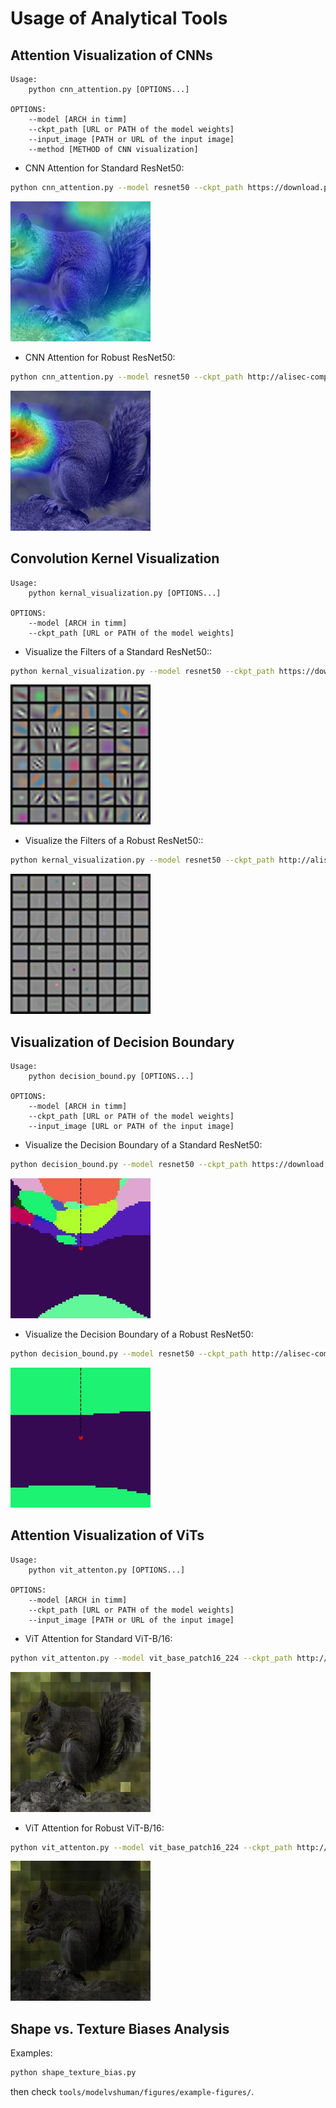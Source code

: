# Usage of Analytical Tools

## Attention Visualization of CNNs

```
Usage: 
    python cnn_attention.py [OPTIONS...]

OPTIONS:
    --model [ARCH in timm]
    --ckpt_path [URL or PATH of the model weights]
    --input_image [PATH or URL of the input image]
    --method [METHOD of CNN visualization]
```

- CNN Attention for Standard ResNet50:

```bash
python cnn_attention.py --model resnet50 --ckpt_path https://download.pytorch.org/models/resnet50-19c8e357.pth --input_image http://alisec-competition.oss-cn-shanghai.aliyuncs.com/xiaofeng/easy_robust/assets/test.png 
```

![](images/cnn_attn_standard_r50.jpg)

- CNN Attention for Robust ResNet50:

```bash
python cnn_attention.py --model resnet50 --ckpt_path http://alisec-competition.oss-cn-shanghai.aliyuncs.com/xiaofeng/imagenet_pretrained_models/advtrain_models/advtrain_resnet50_ep4.pth --input_image http://alisec-competition.oss-cn-shanghai.aliyuncs.com/xiaofeng/easy_robust/assets/test.png 
```

![](images/cnn_attn_robust_r50.jpg)

## Convolution Kernel Visualization

```
Usage: 
    python kernal_visualization.py [OPTIONS...]

OPTIONS:
    --model [ARCH in timm]
    --ckpt_path [URL or PATH of the model weights]
```

- Visualize the Filters of a Standard ResNet50::

```bash
python kernal_visualization.py --model resnet50 --ckpt_path https://download.pytorch.org/models/resnet50-19c8e357.pth
```

![](images/vis_filters_standard_r50.png)

- Visualize the Filters of a Robust ResNet50::

```bash
python kernal_visualization.py --model resnet50 --ckpt_path http://alisec-competition.oss-cn-shanghai.aliyuncs.com/xiaofeng/imagenet_pretrained_models/advtrain_models/advtrain_resnet50_ep4.pth
```

![](images/vis_filters_robust_r50.png)

## Visualization of Decision Boundary
```
Usage: 
    python decision_bound.py [OPTIONS...]

OPTIONS:
    --model [ARCH in timm]
    --ckpt_path [URL or PATH of the model weights]
    --input_image [URL or PATH of the input image]
```

- Visualize the Decision Boundary of a Standard ResNet50:

```bash
python decision_bound.py --model resnet50 --ckpt_path https://download.pytorch.org/models/resnet50-19c8e357.pth --input_image http://alisec-competition.oss-cn-shanghai.aliyuncs.com/xiaofeng/easy_robust/assets/test.png --max-eps 120 --eps-step 3
```
![](images/vis_decision_bound_standard_r50.jpg)

- Visualize the Decision Boundary of a Robust ResNet50:

```bash
python decision_bound.py --model resnet50 --ckpt_path http://alisec-competition.oss-cn-shanghai.aliyuncs.com/xiaofeng/imagenet_pretrained_models/advtrain_models/advtrain_resnet50_ep4.pth --input_image http://alisec-competition.oss-cn-shanghai.aliyuncs.com/xiaofeng/easy_robust/assets/test.png --max-eps 120 --eps-step 3
```
![](images/vis_decision_bound_robust_r50.jpg)

## Attention Visualization of ViTs

```
Usage: 
    python vit_attenton.py [OPTIONS...]

OPTIONS:
    --model [ARCH in timm]
    --ckpt_path [URL or PATH of the model weights]
    --input_image [PATH or URL of the input image]
```

- ViT Attention for Standard ViT-B/16:

```bash
python vit_attenton.py --model vit_base_patch16_224 --ckpt_path http://alisec-competition.oss-cn-shanghai.aliyuncs.com/xiaofeng/imagenet_pretrained_models/clean_models/timm_model/vit_base_patch16_224.pth --input_image http://alisec-competition.oss-cn-shanghai.aliyuncs.com/xiaofeng/easy_robust/assets/test.png 
```

![](images/vit_attn_standard_vit_b.jpg)

- ViT Attention for Robust ViT-B/16:

```bash
python vit_attenton.py --model vit_base_patch16_224 --ckpt_path http://alisec-competition.oss-cn-shanghai.aliyuncs.com/xiaofeng/imagenet_pretrained_models/advtrain_models/advtrain_vit_base_patch16_224_ep4.pth --input_image http://alisec-competition.oss-cn-shanghai.aliyuncs.com/xiaofeng/easy_robust/assets/test.png 
```

![](images/vit_attn_robust_vit_b.jpg)


## Shape vs. Texture Biases Analysis

Examples: 

```bash
python shape_texture_bias.py
```
then check `tools/modelvshuman/figures/example-figures/`.